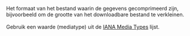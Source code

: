 Het formaat van het bestand waarin de gegevens gecomprimeerd zijn, bijvoorbeeld om de grootte van het downloadbare bestand te verkleinen.
<br/>
<br/>
Gebruik een waarde (mediatype) uit de <a href='https://www.iana.org/assignments/media-types/media-types.xhtml' target='_blank'>IANA Media Types</a> lijst.
